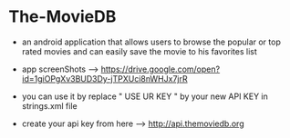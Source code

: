 # The-MovieDB
- an android application that allows users to browse the popular or top rated movies and can easily save the movie to his favorites list

- app screenShots --> https://drive.google.com/open?id=1giOPgXv3BUD3Dy-jTPXUci8nWHJx7jrR

- you can use it by replace " USE UR KEY " by your new API KEY in strings.xml file 
    
- create your api key from here --> http://api.themoviedb.org

